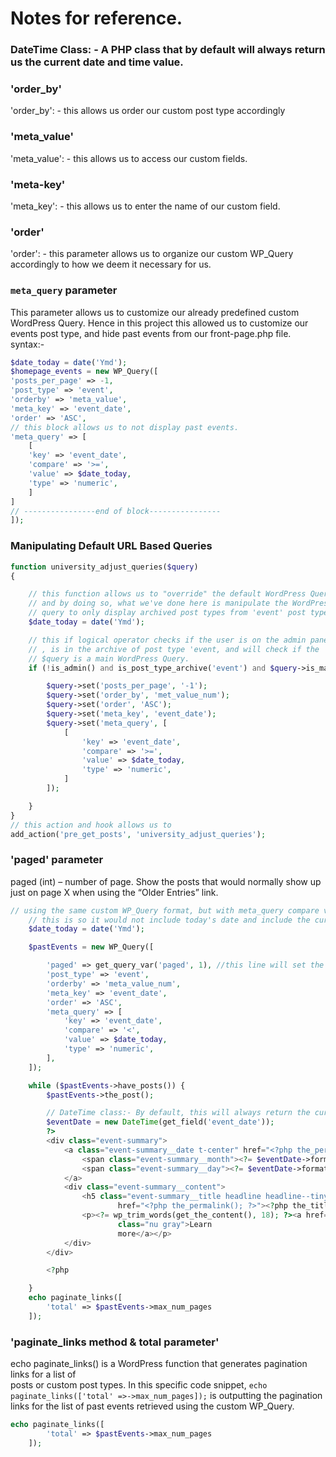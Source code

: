 # Notes for reference.

### DateTime Class: - A PHP class that by default will always return us the current date and time value.

### 'order_by'

'order_by': - this allows us order our custom post type accordingly

### 'meta_value'

'meta_value': - this allows us to access our custom fields.

### 'meta-key'

'meta_key': - this allows us to enter the name of our custom field.

### 'order'

'order': - this parameter allows us to organize our custom WP_Query accordingly to how we deem it necessary for us.

### `meta_query` parameter

This parameter allows us to customize our already predefined custom WordPress Query. Hence in this project this allowed us to customize our events post type, and hide past events from our front-page.php file.
<br>
syntax:-

```php
$date_today = date('Ymd');
$homepage_events = new WP_Query([
'posts_per_page' => -1,
'post_type' => 'event',
'orderby' => 'meta_value',
'meta_key' => 'event_date',
'order' => 'ASC',
// this block allows us to not display past events.
'meta_query' => [
    [
    'key' => 'event_date',
    'compare' => '>=',
    'value' => $date_today,
    'type' => 'numeric',
    ]
]
// ----------------end of block----------------
]);
```

### Manipulating Default URL Based Queries

```php
function university_adjust_queries($query)
{

    // this function allows us to "override" the default WordPress Query
    // and by doing so, what we've done here is manipulate the WordPress
    // query to only display archived post types from 'event' post type
    $date_today = date('Ymd');

    // this if logical operator checks if the user is on the admin panel
    // , is in the archive of post type 'event, and will check if the
    // $query is a main WordPress Query.
    if (!is_admin() and is_post_type_archive('event') and $query->is_main_query()) {

        $query->set('posts_per_page', '-1');
        $query->set('order_by', 'met_value_num');
        $query->set('order', 'ASC');
        $query->set('meta_key', 'event_date');
        $query->set('meta_query', [
            [
                'key' => 'event_date',
                'compare' => '>=',
                'value' => $date_today,
                'type' => 'numeric',
            ]
        ]);

    }
}
// this action and hook allows us to
add_action('pre_get_posts', 'university_adjust_queries');
```

### 'paged' parameter

paged (int) – number of page. Show the posts that would normally show up just on page X when using the “Older Entries” link.

```php
// using the same custom WP_Query format, but with meta_query compare value set to "<"
    // this is so it would not include today's date and include the current active event.
    $date_today = date('Ymd');

    $pastEvents = new WP_Query([

        'paged' => get_query_var('paged', 1), //this line will set the default content of the page, now with get_query_var() as its value, this will automatically grab the pagination value and display its proper content onto the page.
        'post_type' => 'event',
        'orderby' => 'meta_value_num',
        'meta_key' => 'event_date',
        'order' => 'ASC',
        'meta_query' => [
            'key' => 'event_date',
            'compare' => '<',
            'value' => $date_today,
            'type' => 'numeric',
        ],
    ]);

    while ($pastEvents->have_posts()) {
        $pastEvents->the_post();

        // DateTime class:- By default, this will always return the current date and time.
        $eventDate = new DateTime(get_field('event_date'));
        ?>
        <div class="event-summary">
            <a class="event-summary__date t-center" href="<?php the_permalink(); ?>">
                <span class="event-summary__month"><?= $eventDate->format('M') ?></span>
                <span class="event-summary__day"><?= $eventDate->format('d') ?></span>
            </a>
            <div class="event-summary__content">
                <h5 class="event-summary__title headline headline--tiny"><a
                        href="<?php the_permalink(); ?>"><?php the_title(); ?></a></h5>
                <p><?= wp_trim_words(get_the_content(), 18); ?><a href="<?php the_permalink(); ?>"
                        class="nu gray">Learn
                        more</a></p>
            </div>
        </div>

        <?php

    }
    echo paginate_links([
        'total' => $pastEvents->max_num_pages
    ]);


```

### 'paginate_links method & total parameter'

echo paginate_links() is a WordPress function that generates pagination links for a list of<br>
posts or custom post types. In this specific code snippet, `echo paginate_links(['total' =>->max_num_pages]);` is outputting the pagination links for the list of past events retrieved using the custom WP_Query.

```php
echo paginate_links([
        'total' => $pastEvents->max_num_pages
    ]);
```
